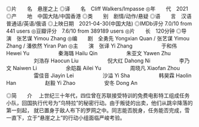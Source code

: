 ◎片　　名　悬崖之上
◎译　　名　Cliff Walkers/Impasse
◎年　　代　2021
◎产　　地　中国大陆/中国香港
◎类　　别　剧情/动作/悬疑
◎语　　言　汉语普通话/英语/俄语
◎上映日期　2021-04-30(中国大陆)
◎IMDb评分  7.0/10 from 441 users
◎豆瓣评分　7.6/10 from 389189 users
◎片　　长　120分钟
◎导　　演　张艺谋 Yimou Zhang
◎编　　剧　全勇先 Yongxian Quan / 张艺谋 Yimou Zhang / 潘依然 Yiran Pan
◎主　　演　张译 Yi Zhang
　　　　  　于和伟 Hewei Yu
　　　　  　秦海璐 Hailu Qin
　　　　  　朱亚文 Yawen Zhu
　　　　  　刘浩存 Haocun Liu
　　　　  　倪大红 Dahong Ni
　　　　  　李乃文 Naiwen Li
　　　　  　余皑磊 Ailei Yu
　　　　  　周晓凡 Xiaofan Zhou
　　　　  　雷佳音 Jiayin Lei
　　　　  　沙溢 Yi Sha
　　　　  　韩昊霖 Haolin Han
　　　　  　赵毅 Yi Zhao
　　　　  　安冬 Dong An

◎简　　介
　上世纪三十年代，四位曾在苏联接受特训的免费电影特工组成任务小队，回国执行代号为“乌特拉”的秘密行动。由于叛徒的出卖，他们从跳伞降落的第一刻起， 就已置身于敌人布下的罗网之中。同志能否脱身，任务能否完成，雪一直下，立于“悬崖之上”的行动小组面临严峻考验。
